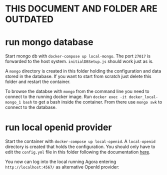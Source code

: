 # THIS DOCUMENT AND FOLDER ARE OUTDATED

# run mongo database

Start mongo db with `docker-compose up local-mongo`.
The port `27017` is forwarded to the host system.
`initialDBSetup.js` should work just as is.

A `mongo` directory is created in this folder holding the configuration and data stored in the database.
If you want to start from scratch just delete this folder and restart the container.

To browse the databse with `mongo` from the command line you need to connect to the running docker image.
Run `docker exec -it docker_local-mongo_1 bash` to get a bash inside the container.
From there use `mongo swk` to connect to the database.

# run local openid provider

Start the container with `docker-compose up local-openid`.
A `local-openid` directory is created that holds the configuration.
You should only have to edit the `config.yml` file in this folder following the documentation [here](https://bogomips.org/local-openid/).

You now can log into the local running Agora entering `http://localhost:4567/` as alternative OpenId provider:
